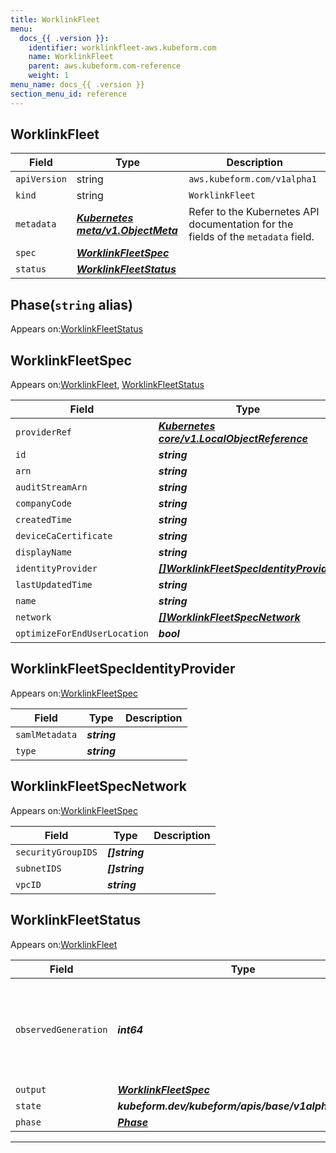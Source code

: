 ```yaml
---
title: WorklinkFleet
menu:
  docs_{{ .version }}:
    identifier: worklinkfleet-aws.kubeform.com
    name: WorklinkFleet
    parent: aws.kubeform.com-reference
    weight: 1
menu_name: docs_{{ .version }}
section_menu_id: reference
---
```


## WorklinkFleet
| Field | Type | Description |
| ------ | ----- | ----------- |
| `apiVersion` | string | `aws.kubeform.com/v1alpha1` |
|    `kind` | string | `WorklinkFleet` |
| `metadata` | ***[Kubernetes meta/v1.ObjectMeta](https://v1-18.docs.kubernetes.io/docs/reference/generated/kubernetes-api/v1.18/#objectmeta-v1-meta)***|Refer to the Kubernetes API documentation for the fields of the `metadata` field.|
| `spec` | ***[WorklinkFleetSpec](#worklinkfleetspec)***||
| `status` | ***[WorklinkFleetStatus](#worklinkfleetstatus)***||
## Phase(`string` alias)

Appears on:[WorklinkFleetStatus](#worklinkfleetstatus)

## WorklinkFleetSpec

Appears on:[WorklinkFleet](#worklinkfleet), [WorklinkFleetStatus](#worklinkfleetstatus)

| Field | Type | Description |
| ------ | ----- | ----------- |
| `providerRef` | ***[Kubernetes core/v1.LocalObjectReference](https://v1-18.docs.kubernetes.io/docs/reference/generated/kubernetes-api/v1.18/#localobjectreference-v1-core)***||
| `id` | ***string***||
| `arn` | ***string***| ***(Optional)*** |
| `auditStreamArn` | ***string***| ***(Optional)*** |
| `companyCode` | ***string***| ***(Optional)*** |
| `createdTime` | ***string***| ***(Optional)*** |
| `deviceCaCertificate` | ***string***| ***(Optional)*** |
| `displayName` | ***string***| ***(Optional)*** |
| `identityProvider` | ***[[]WorklinkFleetSpecIdentityProvider](#worklinkfleetspecidentityprovider)***| ***(Optional)*** |
| `lastUpdatedTime` | ***string***| ***(Optional)*** |
| `name` | ***string***||
| `network` | ***[[]WorklinkFleetSpecNetwork](#worklinkfleetspecnetwork)***| ***(Optional)*** |
| `optimizeForEndUserLocation` | ***bool***| ***(Optional)*** |
## WorklinkFleetSpecIdentityProvider

Appears on:[WorklinkFleetSpec](#worklinkfleetspec)

| Field | Type | Description |
| ------ | ----- | ----------- |
| `samlMetadata` | ***string***||
| `type` | ***string***||
## WorklinkFleetSpecNetwork

Appears on:[WorklinkFleetSpec](#worklinkfleetspec)

| Field | Type | Description |
| ------ | ----- | ----------- |
| `securityGroupIDS` | ***[]string***||
| `subnetIDS` | ***[]string***||
| `vpcID` | ***string***||
## WorklinkFleetStatus

Appears on:[WorklinkFleet](#worklinkfleet)

| Field | Type | Description |
| ------ | ----- | ----------- |
| `observedGeneration` | ***int64***| ***(Optional)*** Resource generation, which is updated on mutation by the API Server.|
| `output` | ***[WorklinkFleetSpec](#worklinkfleetspec)***| ***(Optional)*** |
| `state` | ***kubeform.dev/kubeform/apis/base/v1alpha1.State***| ***(Optional)*** |
| `phase` | ***[Phase](#phase)***| ***(Optional)*** |
---
